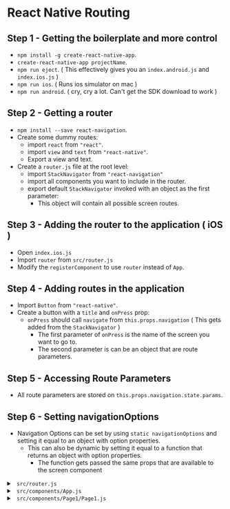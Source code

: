 # React Native Routing

## Step 1 - Getting the boilerplate and more control

* `npm install -g create-react-native-app`.
* `create-react-native-app projectName`.
* `npm run eject`. ( This effectively gives you an `index.android.js` and `index.ios.js` )
* `npm run ios`. ( Runs ios simulator on mac )
* `npm run android`. ( cry, cry a lot. Can't get the SDK download to work )

## Step 2 - Getting a router

* `npm install --save react-navigation`.
* Create some dummy routes:
  * import `react` from `"react"`.
  * import `view` and `text` from `"react-native"`.
  * Export a view and text.
* Create a `router.js` file at the root level:
  * import `StackNavigator` from `"react-navigation"`
  * import all components you want to include in the router.
  * export default `StackNavigator` invoked with an object as the first parameter:
    * This object will contain all possible screen routes.

## Step 3 - Adding the router to the application ( iOS )

* Open `index.ios.js`
* Import `router` from `src/router.js`
* Modify the `registerComponent` to use `router` instead of `App`.

## Step 4 - Adding routes in the application

* Import `Button` from `"react-native"`.
* Create a button with a `title` and `onPress` prop:
  * `onPress` should call `navigate` from `this.props.navigation` ( This gets added from the `StackNavigator` )
    * The first parameter of `onPress` is the name of the screen you want to go to.
    * The second parameter is can be an object that are route parameters. 

## Step 5 - Accessing Route Parameters

* All route parameters are stored on `this.props.navigation.state.params`.

## Step 6 - Setting navigationOptions

* Navigation Options can be set by using `static navigationOptions` and setting it equal to an object with option properties.
  * This can also be dynamic by setting it equal to a function that returns an object with option properties.
    * The function gets passed the same props that are available to the screen component

<details>

<summary> <code> src/router.js </code> </summary>

```jsx
import { StackNavigator } from "react-navigation" ;

// Components
import App from './components/App';
import Page1 from './components/Page1/Page1';

export default StackNavigator({
  Home: { screen: App },
  Page1: { screen: Page1 }
})
```

</details>

<details>

<summary> <code> src/components/App.js </code> </summary>

```jsx
import React from 'react';
import { StyleSheet, Text, View, Button } from 'react-native';

export default class App extends React.Component {
  static navigationOptions = { title: 'Home' };
  render() {
    const { navigate } = this.props.navigation;
    console.log( this.props );
    return (
      <View style={styles.container}>
        <Text>Open up App.js to start working on your app!</Text>
        <Text>Changes you make will automatically reload.</Text>
        <Text>Shake your phone to open the developer menu.</Text>

        <Button 
          title="Click me to go to page1"
          onPress={ () => navigate('Page1', { test: 'Parameters are easy!', title: 'Parameters are dynamic!' })}
        />
      </View>
    );
  }
}

const styles = StyleSheet.create({
  container: {
    flex: 1,
    backgroundColor: '#fff',
    alignItems: 'center',
    justifyContent: 'center',
  },
});
```

</details>

<details>

<summary> <code> src/components/Page1/Page1.js </code> </summary>

```jsx
import React from "react";
import { View, Text, Button } from "react-native";

class Page1 extends React.Component {
  static navigationOptions = ({ navigation }) => ({
    title: navigation.state.params.title
  })
  
  render() {
    const { navigation } = this.props;
    console.log( navigation.state.params.test );
    return (
      <View>
        <Text> This is page 1 </Text>
        <Text> This is a param: { navigation.state.params.test } </Text>
        <Button
          title='Back to home!'
          onPress={ () => navigation.navigate('Home')}
        />
      </View>
    )
  }
}

export default Page1;
```

</details>